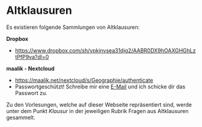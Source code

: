 # Altklausuren

Es existieren folgende Sammlungen von Altklausuren:

**Dropbox**
- https://www.dropbox.com/sh/ypkjnvsea31djg2/AABR0DX9hOAXGHGhLztPfP9va?dl=0

**maalik - Nextcloud**
- https://maalik.net/nextcloud/s/Geographie/authenticate
- Passwortgeschützt! Schreibe mir eine [E-Mail](http://kollektive-geographie-heidelberg.de/about/kontakt.html) und ich schicke dir das Passwort zu.

Zu den Vorlesungen, welche auf dieser Webseite repräsentiert sind, werde unter dem Punkt *Klausur* in der jeweiligen Rubrik Fragen aus Altklausuren gesammelt.

